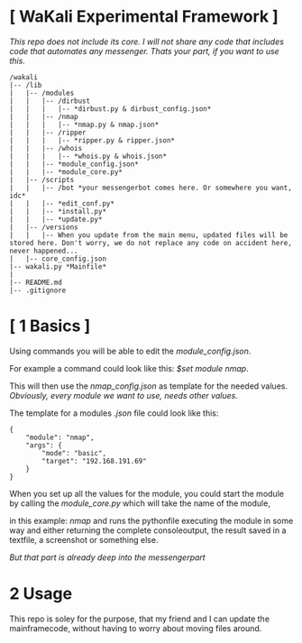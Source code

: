 # [ WaKali Experimental Framework ]

*This repo does not include its core. I will not share any code that includes code that automates any messenger. Thats your part, if you want to use this.*

```
/wakali
|-- /lib
|   |-- /modules
|   |   |-- /dirbust
|   |   |   |-- *dirbust.py & dirbust_config.json*
|   |   |-- /nmap
|   |   |   |-- *nmap.py & nmap.json*
|   |   |-- /ripper
|   |   |   |-- *ripper.py & ripper.json*
|   |   |-- /whois
|   |   |   |-- *whois.py & whois.json*
|   |   |-- *module_config.json*
|   |   |-- *module_core.py*
|   |-- /scripts
|   |   |-- /bot *your messengerbot comes here. Or somewhere you want, idc*
|   |   |-- *edit_conf.py*
|   |   |-- *install.py*
|   |   |-- *update.py*
|   |-- /versions
|   |   |-- When you update from the main menu, updated files will be stored here. Don't worry, we do not replace any code on accident here, never happened...
|   |-- core_config.json
|-- wakali.py *Mainfile*
|
|-- README.md
|-- .gitignore
```

# [ 1 Basics ]

Using commands you will be able to edit the *module_config.json*.

For example a command could look like this: *$set module nmap*.

This will then use the *nmap_config.json* as template for the needed values. *Obviously, every module we want to use, needs other values.*

The template for a modules *.json* file could look like this:

```
{
    "module": "nmap",
    "args": {
        "mode": "basic",
        "target": "192.168.191.69"
    }
}
```

When you set up all the values for the module, you could start the module by calling the *module_core.py* which will take the name of the module,

in this example: *nmap* and runs the pythonfile executing the module in some way and either returning the complete consoleoutput, the result saved in a textfile, a screenshot or something else.

*But that part is already deep into the messengerpart*

# 2 Usage

This repo is soley for the purpose, that my friend and I can update the mainframecode, without having to worry about moving files around.

